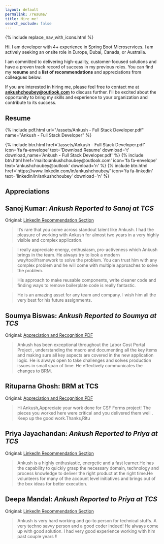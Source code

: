 ```yaml
---
layout: default
permalink: /resume/
title: Hire me!
search_exclude: false
---
```

{% include replace_nav_with_icons.html %}

Hi. I am developer with 4+ experience in Spring Boot Microservices. I am actively seeking an onsite role in Europe, Dubai, Canada, or Australia.

I am committed to delivering high-quality, customer-focused solutions and have a proven track record of success in my previous roles. You can find my **resume** and a **list of recommendations** and appreciations from colleagues below.

If you are interested in hiring me, please feel free to contact me at **ankushchoubey@outlook.com** to discuss further. I'll be excited about the opportunity to bring my skills and experience to your organization and contribute to its success.

## Resume

{% include pdf.html url="/assets/Ankush - Full Stack Developer.pdf" name="Ankush - Full Stack Developer" %}

<div style='display: flex; justify-content:center; align-items: center; gap: 10px; flex-wrap: wrap;'>
    {% include btn.html href='/assets/Ankush - Full Stack Developer.pdf' icon='fa fa-envelope' text='Download Resume' download='t' download_name='Ankush - Full Stack Developer.pdf' %}
    {% include btn.html href='mailto:ankushchoubey@outlook.com' icon='fa fa-envelope' text='ankushchoubey@outlook' download='n' %}
    {% include btn.html href='https://www.linkedin.com/in/ankushchoubey/' icon='fa fa-linkedin' text='linkedin/in/ankushchoubey' download='n' %}
</div>

## Appreciations

## **Sanoj Kumar**: *Ankush Reported to Sanoj at TCS*

Original: [LinkedIn Recommendation Section](https://www.linkedin.com/in/ankush-choubey-5a8078213/)

> It’s rare that you come across standout talent like Ankush. I had the pleasure of working with Ankush for almost two years in a very highly visible and complex application.

> I really appreciate energy, enthusiasm, pro-activeness which Ankush brings in the team. He always try to look a modern way/tool/framework to solve the problem. You can trust him with any complex problem and he will come with multiple approaches to solve the problem.

> His approach to make reusable components, write cleaner code and finding ways to remove boilerplate code is really fantastic.

> He is an amazing asset for any team and company. I wish him all the very best for his future assignments.

## **Soumya Biswas**: *Ankush Reported to Soumya at TCS*

Original: [Appreciation and Recognition PDF](https://drive.google.com/file/d/1RjjOTHrZrB_gaFMMYY4wEQIQmI7rruCI/view?usp=sharing)

> Ankush has been exceptional throughout the Labor Cost Portal Project , understanding the macro and documenting all the key items and making sure all key aspects are covered in the new application logic. He is always open to take challenges and solves production issues in small span of time. He effectively communicates the changes to BRM.

## **Rituparna Ghosh**: BRM at TCS

Original: [Appreciation and Recognition PDF](https://drive.google.com/file/d/1FGqEI8FsL4Hgj8cvfaIpDtjKe8g2aeqH/view?usp=sharing)

> Hi Ankush,Appreciate your work done for CSF Forms project! The pieces you worked here were critical and you delivered them well . Keep up the good work.Thanks,Ritu

## **Priya Jayachandan**: *Ankush Reported to Priya at TCS*

Original: [LinkedIn Recommendation Section](https://www.linkedin.com/in/ankush-choubey-5a8078213/)

> Ankush is a highly enthusiastic, energetic and a fast learner.He has the capability to quickly grasp the necessary domain, technology and process knowledge to deliver the right product at the right time.He volunteers for many of the account level initiatives and brings out of the box ideas for better execution.

## **Deepa Mandal**: *Ankush Reported to Priya at TCS*

Original: [LinkedIn Recommendation Section](https://www.linkedin.com/in/ankush-choubey-5a8078213/)

> Ankush is very hard working and go-to person for technical stuffs. A very techno savvy person and a good coder indeed! He always come up with good solution. I had very good experience working with him past couple years !!
